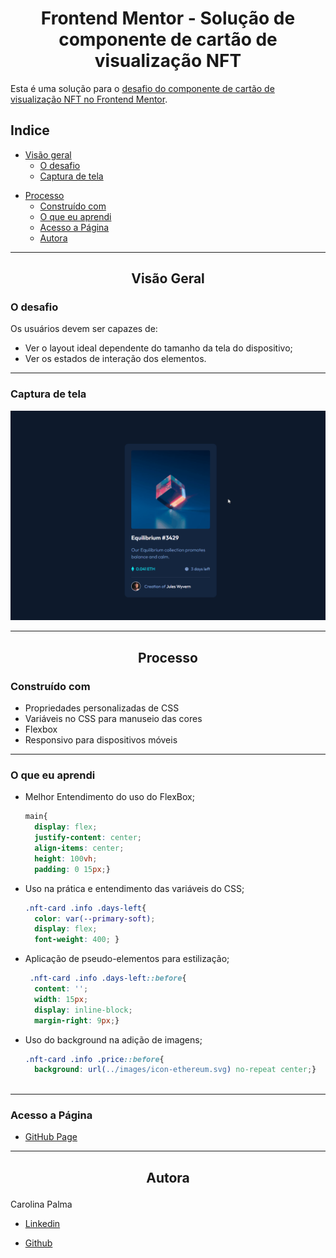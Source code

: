# <h1 align="center">Frontend Mentor  - Solução de componente de cartão de visualização NFT</h1>

Esta é uma solução para o [desafio do componente de cartão de visualização NFT no Frontend Mentor](https://www.frontendmentor.io/challenges/nft-preview-card-component-SbdUL_w0U). 

##  Indice

* [Visão geral](#visão-geral)
    * [O desafio](#o-desafio)
    * [Captura de tela](#captura-de-tela)
- [Processo](#processo)
    - [Construído com](#construído-com)
    - [O que eu aprendi](#o-que-eu-aprendi)
    - [Acesso a Página](#acesso-a-página)
    - [Autora](#autora)
---

## <p align="center">Visão Geral</p>

### O desafio

Os usuários devem ser capazes de:

- Ver o layout ideal dependente do tamanho da tela do dispositivo;
- Ver os estados de interação dos elementos.

---

### Captura de tela

<img src="src/images/NFT-card.gif" alt="Gif da tela">

---

## <p align="center">Processo</p>

### Construído com

- Propriedades personalizadas de CSS
- Variáveis no CSS para manuseio das cores
- Flexbox
- Responsivo para dispositivos móveis

---

### O que eu aprendi


- Melhor Entendimento do uso do FlexBox;
  ```css
  main{
    display: flex;
    justify-content: center;
    align-items: center;
    height: 100vh;
    padding: 0 15px;}

- Uso na prática e entendimento das variáveis do CSS;

  ```css
  .nft-card .info .days-left{
    color: var(--primary-soft);
    display: flex;
    font-weight: 400; }

- Aplicação de pseudo-elementos para estilização;
  ```css
   .nft-card .info .days-left::before{
    content: '';
    width: 15px;
    display: inline-block;
    margin-right: 9px;}

- Uso do background na adição de imagens;

  ```css
  .nft-card .info .price::before{
    background: url(../images/icon-ethereum.svg) no-repeat center;}
    
---

### Acesso a Página

- [GitHub Page](https://carolinapalma.github.io/nft-card-frontendmentor/)

---

## <p align="center">Autora</p>

Carolina Palma

- [Linkedin](https://www.linkedin.com/in/carolina-palma-medeiros/) 

- [Github](https://github.com/Carolinapalma)

